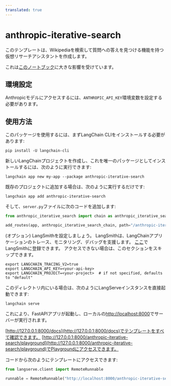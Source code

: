 ```yaml
---
translated: true
---
```


# anthropic-iterative-search

このテンプレートは、Wikipediaを検索して質問への答えを見つける機能を持つ仮想リサーチアシスタントを作成します。

これは[このノートブック](https://github.com/anthropics/anthropic-cookbook/blob/main/long_context/wikipedia-search-cookbook.ipynb)に大きな影響を受けています。

## 環境設定

Anthropicモデルにアクセスするには、`ANTHROPIC_API_KEY`環境変数を設定する必要があります。

## 使用方法

このパッケージを使用するには、まずLangChain CLIをインストールする必要があります:

```shell
pip install -U langchain-cli
```

新しいLangChainプロジェクトを作成し、これを唯一のパッケージとしてインストールするには、次のように実行できます:

```shell
langchain app new my-app --package anthropic-iterative-search
```

既存のプロジェクトに追加する場合は、次のように実行するだけです:

```shell
langchain app add anthropic-iterative-search
```

そして、`server.py`ファイルに次のコードを追加します:

```python
from anthropic_iterative_search import chain as anthropic_iterative_search_chain

add_routes(app, anthropic_iterative_search_chain, path="/anthropic-iterative-search")
```

(オプション) LangSmithを設定しましょう。
LangSmithは、LangChainアプリケーションのトレース、モニタリング、デバッグを支援します。
[ここ](https://smith.langchain.com/)でLangSmithに登録できます。
アクセスできない場合は、このセクションをスキップできます。

```shell
export LANGCHAIN_TRACING_V2=true
export LANGCHAIN_API_KEY=<your-api-key>
export LANGCHAIN_PROJECT=<your-project>  # if not specified, defaults to "default"
```

このディレクトリ内にいる場合は、次のようにLangServeインスタンスを直接起動できます:

```shell
langchain serve
```

これにより、FastAPIアプリが起動し、ローカルの[http://localhost:8000](http://localhost:8000)でサーバーが実行されます。

[http://127.0.0.1:8000/docs](http://127.0.0.1:8000/docs)でテンプレートをすべて確認できます。
[http://127.0.0.1:8000/anthropic-iterative-search/playground](http://127.0.0.1:8000/anthropic-iterative-search/playground)でPlaygroundにアクセスできます。

コードから次のようにテンプレートにアクセスできます:

```python
from langserve.client import RemoteRunnable

runnable = RemoteRunnable("http://localhost:8000/anthropic-iterative-search")
```
